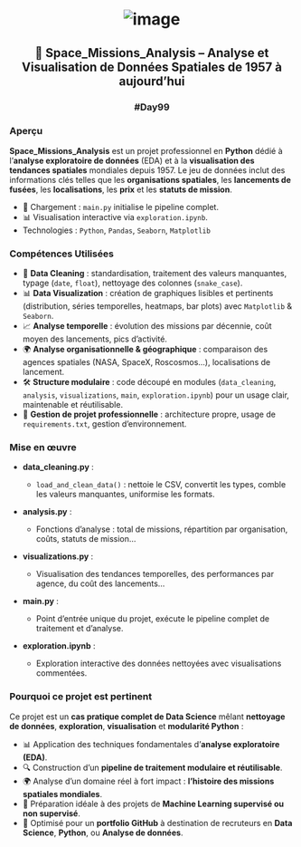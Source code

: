 # <p align="center"> ![image](https://github.com/user-attachments/assets/973b6d5f-7202-4b73-a622-498e2766e50b) </p>

## <p align="center">📡 Space\_Missions\_Analysis – Analyse et Visualisation de Données Spatiales de 1957 à aujourd’hui</p>

### <p align="center">#Day99</p>


### Aperçu

**Space\_Missions\_Analysis** est un projet professionnel en **Python** dédié à l’**analyse exploratoire de données** (EDA) et à la **visualisation des tendances spatiales** mondiales depuis 1957.
Le jeu de données inclut des informations clés telles que les **organisations spatiales**, les **lancements de fusées**, les **localisations**, les **prix** et les **statuts de mission**.

* 📁 Chargement : `main.py` initialise le pipeline complet.
* 📊 Visualisation interactive via `exploration.ipynb`.
* Technologies : `Python`, `Pandas`, `Seaborn`, `Matplotlib`


### Compétences Utilisées

* 🧹 **Data Cleaning** : standardisation, traitement des valeurs manquantes, typage (`date`, `float`), nettoyage des colonnes (`snake_case`).
* 📊 **Data Visualization** : création de graphiques lisibles et pertinents (distribution, séries temporelles, heatmaps, bar plots) avec `Matplotlib` & `Seaborn`.
* 📈 **Analyse temporelle** : évolution des missions par décennie, coût moyen des lancements, pics d’activité.
* 🌍 **Analyse organisationnelle & géographique** : comparaison des agences spatiales (NASA, SpaceX, Roscosmos…), localisations de lancement.
* 🛠️ **Structure modulaire** : code découpé en modules (`data_cleaning`, `analysis`, `visualizations`, `main`, `exploration.ipynb`) pour un usage clair, maintenable et réutilisable.
* 📂 **Gestion de projet professionnelle** : architecture propre, usage de `requirements.txt`, gestion d’environnement.


### Mise en œuvre

* **data\_cleaning.py** :

  * `load_and_clean_data()` : nettoie le CSV, convertit les types, comble les valeurs manquantes, uniformise les formats.

* **analysis.py** :

  * Fonctions d’analyse : total de missions, répartition par organisation, coûts, statuts de mission…

* **visualizations.py** :

  * Visualisation des tendances temporelles, des performances par agence, du coût des lancements…

* **main.py** :

  * Point d’entrée unique du projet, exécute le pipeline complet de traitement et d’analyse.

* **exploration.ipynb** :

  * Exploration interactive des données nettoyées avec visualisations commentées.


### Pourquoi ce projet est pertinent

Ce projet est un **cas pratique complet de Data Science** mêlant **nettoyage de données**, **exploration**, **visualisation** et **modularité Python** :

* 📊 Application des techniques fondamentales d’**analyse exploratoire (EDA)**.
* 🔍 Construction d’un **pipeline de traitement modulaire et réutilisable**.
* 🌍 Analyse d’un domaine réel à fort impact : **l’histoire des missions spatiales mondiales**.
* 🧠 Préparation idéale à des projets de **Machine Learning supervisé ou non supervisé**.
* 🎯 Optimisé pour un **portfolio GitHub** à destination de recruteurs en **Data Science**, **Python**, ou **Analyse de données**.

##